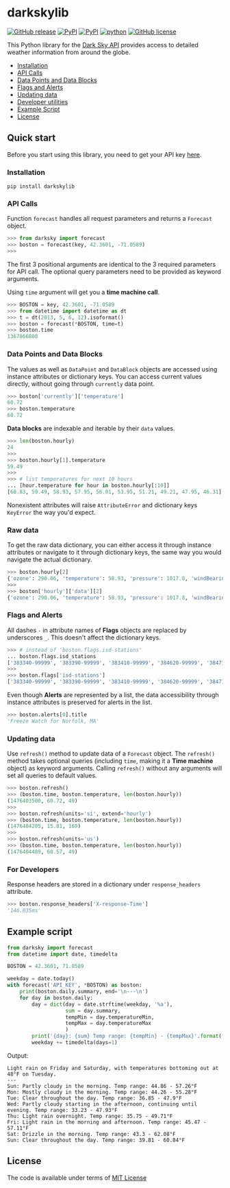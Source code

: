 # darkskylib
[![GitHub release](https://img.shields.io/github/release/lukaskubis/darkskylib.svg)](https://github.com/lukaskubis/darkskylib/releases) [![PyPI](https://img.shields.io/pypi/v/darkskylib.svg)](https://pypi.org/project/darkskylib/) [![PyPI](https://img.shields.io/pypi/status/darkskylib.svg)](https://pypi.org/project/darkskylib/) [![python](https://img.shields.io/pypi/pyversions/darkskylib.svg)](https://pypi.org/project/darkskylib/) [![GitHub license](https://img.shields.io/badge/license-MIT-lightgray.svg)](https://raw.githubusercontent.com/lukaskubis/darkskylib/master/LICENSE)

This Python library for the [Dark Sky API](https://darksky.net/dev/docs) provides access to detailed weather information from around the globe.


* [Installation](#installation)
* [API Calls](#api-calls)
* [Data Points and Data Blocks](#data-points-and-data-blocks)
* [Flags and Alerts](#flags-and-alerts)
* [Updating data](#updating-data)
* [Developer utilities](#things-useful-for-developers)
* [Example Script](#example-script)
* [License](#license)

## Quick start
Before you start using this library, you need to get your API key [here](https://darksky.net/dev/register).

### Installation

    pip install darkskylib

### API Calls
Function `forecast` handles all request parameters and returns a `Forecast` object.

```python
>>> from darksky import forecast
>>> boston = forecast(key, 42.3601, -71.0589)
>>>
```

The first 3 positional arguments are identical to the 3 required parameters for API call. The optional query parameters need to be provided as keyword arguments.

Using `time` argument will get you a **time machine call**.

```python
>>> BOSTON = key, 42.3601, -71.0589
>>> from datetime import datetime as dt
>>> t = dt(2013, 5, 6, 12).isoformat()
>>> boston = forecast(*BOSTON, time=t)
>>> boston.time
1367866800
```

### Data Points and Data Blocks
The values as well as `DataPoint` and `DataBlock` objects are accessed using instance attributes or dictionary keys. You can access current values directly, without going through `currently` data point.

```python
>>> boston['currently']['temperature']
60.72
>>> boston.temperature
60.72
```

**Data blocks** are indexable and iterable by their `data` values.

```python
>>> len(boston.hourly)
24
>>>
>>> boston.hourly[1].temperature
59.49
>>>
>>> # list temperatures for next 10 hours
... [hour.temperature for hour in boston.hourly[:10]]
[60.83, 59.49, 58.93, 57.95, 56.01, 53.95, 51.21, 49.21, 47.95, 46.31]
```

Nonexistent attributes will raise `AttributeError` and dictionary keys `KeyError` the way you'd expect.

### Raw data
To get the raw data dictionary, you can either access it through instance attributes or navigate to it through dictionary keys, the same way you would navigate the actual dictionary.

```python
>>> boston.hourly[2]
{'ozone': 290.06, 'temperature': 58.93, 'pressure': 1017.8, 'windBearing': 274, 'dewPoint': 52.58, 'cloudCover': 0.29, 'apparentTemperature': 58.93, 'windSpeed': 7.96, 'summary': 'Partly Cloudy', 'icon': 'partly-cloudy-night', 'humidity': 0.79, 'precipProbability': 0, 'precipIntensity': 0, 'visibility': 8.67, 'time': 1476410400}
>>>
>>> boston['hourly']['data'][2]
{'ozone': 290.06, 'temperature': 58.93, 'pressure': 1017.8, 'windBearing': 274, 'dewPoint': 52.58, 'cloudCover': 0.29, 'apparentTemperature': 58.93, 'windSpeed': 7.96, 'summary': 'Partly Cloudy', 'icon': 'partly-cloudy-night', 'humidity': 0.79, 'precipProbability': 0, 'precipIntensity': 0, 'visibility': 8.67, 'time': 1476410400}
```


### Flags and Alerts
All dashes `-` in attribute names of **Flags** objects are replaced by underscores `_`. This doesn't affect the dictionary keys.

```python
>>> # instead of 'boston.flags.isd-stations'
... boston.flags.isd_stations
['383340-99999', '383390-99999', '383410-99999', '384620-99999', '384710-99999']
>>>
>>> boston.flags['isd-stations']
['383340-99999', '383390-99999', '383410-99999', '384620-99999', '384710-99999']
```

Even though **Alerts** are represented by a list, the data accessibility through instance attributes is preserved for alerts in the list.

```python
>>> boston.alerts[0].title
'Freeze Watch for Norfolk, MA'
```

### Updating data
Use `refresh()` method to update data of a `Forecast` object. The `refresh()` method takes optional queries (including `time`, making it a **Time machine** object) as keyword arguments. Calling `refresh()` without any arguments will set all queries to default values.

```python
>>> boston.refresh()
>>> (boston.time, boston.temperature, len(boston.hourly))
(1476403500, 60.72, 49)
>>>
>>> boston.refresh(units='si', extend='hourly')
>>> (boston.time, boston.temperature, len(boston.hourly))
(1476404205, 15.81, 169)
>>>
>>> boston.refresh(units='us')
>>> (boston.time, boston.temperature, len(boston.hourly))
(1476404489, 60.57, 49)
```

### For Developers
Response headers are stored in a dictionary under `response_headers` attribute.

```python
>>> boston.response_headers['X-response-Time']
'146.035ms'
```

## Example script
```python
from darksky import forecast
from datetime import date, timedelta

BOSTON = 42.3601, 71.0589

weekday = date.today()
with forecast('API_KEY', *BOSTON) as boston:
    print(boston.daily.summary, end='\n---\n')
    for day in boston.daily:
        day = dict(day = date.strftime(weekday, '%a'),
                   sum = day.summary,
                   tempMin = day.temperatureMin,
                   tempMax = day.temperatureMax
                   )
        print('{day}: {sum} Temp range: {tempMin} - {tempMax}'.format(**day))
        weekday += timedelta(days=1)
```
Output:

    Light rain on Friday and Saturday, with temperatures bottoming out at 48°F on Tuesday.
    ---
    Sun: Partly cloudy in the morning. Temp range: 44.86 - 57.26°F
    Mon: Mostly cloudy in the morning. Temp range: 44.26 - 55.28°F
    Tue: Clear throughout the day. Temp range: 36.85 - 47.9°F
    Wed: Partly cloudy starting in the afternoon, continuing until evening. Temp range: 33.23 - 47.93°F
    Thu: Light rain overnight. Temp range: 35.75 - 49.71°F
    Fri: Light rain in the morning and afternoon. Temp range: 45.47 - 57.11°F
    Sat: Drizzle in the morning. Temp range: 43.3 - 62.08°F
    Sun: Clear throughout the day. Temp range: 39.81 - 60.84°F

## License
The code is available under terms of [MIT License](https://raw.githubusercontent.com/lukaskubis/darkskylib/master/LICENSE)
